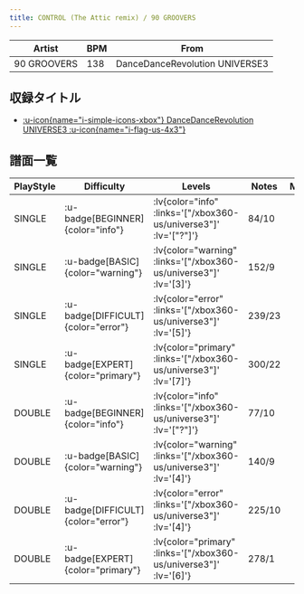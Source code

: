 ```yaml
---
title: CONTROL (The Attic remix) / 90 GROOVERS
---
```


|Artist|BPM|From|
|------|---|----|
|90 GROOVERS|138|DanceDanceRevolution UNIVERSE3|

## 収録タイトル

- [ :u-icon{name="i-simple-icons-xbox"} DanceDanceRevolution UNIVERSE3 :u-icon{name="i-flag-us-4x3"} ](/xbox360-us/universe3)

## 譜面一覧

|PlayStyle|Difficulty|Levels|Notes|Movie|
|---------|----------|------|-----|-----|
|SINGLE| :u-badge[BEGINNER]{color="info"} | :lv{color="info" :links='["/xbox360-us/universe3"]' :lv='["?"]'} |84/10||
|SINGLE| :u-badge[BASIC]{color="warning"} | :lv{color="warning" :links='["/xbox360-us/universe3"]' :lv='[3]'} |152/9||
|SINGLE| :u-badge[DIFFICULT]{color="error"} | :lv{color="error" :links='["/xbox360-us/universe3"]' :lv='[5]'} |239/23||
|SINGLE| :u-badge[EXPERT]{color="primary"} | :lv{color="primary" :links='["/xbox360-us/universe3"]' :lv='[7]'} |300/22||
|DOUBLE| :u-badge[BEGINNER]{color="info"} | :lv{color="info" :links='["/xbox360-us/universe3"]' :lv='["?"]'} |77/10||
|DOUBLE| :u-badge[BASIC]{color="warning"} | :lv{color="warning" :links='["/xbox360-us/universe3"]' :lv='[4]'} |140/9||
|DOUBLE| :u-badge[DIFFICULT]{color="error"} | :lv{color="error" :links='["/xbox360-us/universe3"]' :lv='[4]'} |225/10||
|DOUBLE| :u-badge[EXPERT]{color="primary"} | :lv{color="primary" :links='["/xbox360-us/universe3"]' :lv='[6]'} |278/1||
